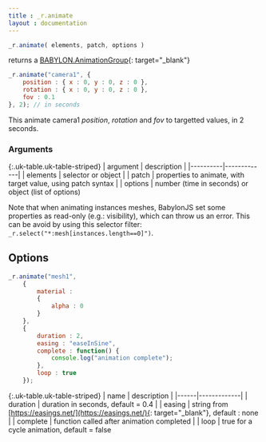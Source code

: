 ```yaml
---
title : _r.animate 
layout : documentation
---
```


```js
_r.animate( elements, patch, options )
```
returns a [BABYLON.AnimationGroup](https://doc.babylonjs.com/api/classes/babylon.animationgroup){: target="_blank"}

```js
_r.animate("camera1", {
    position : { x : 0, y : 0, z : 0 },
    rotation : { x : 0, y : 0, z : 0 },
    fov : 0.1
}, 2); // in seconds
```

This animate camera1 *position*, *rotation* and *fov* to targetted values, in 2 seconds.

### Arguments 

{:.uk-table.uk-table-striped}
| argument | description |
|----------|-------------|
| elements | selector or object | 
| patch | properties to animate, with target value, using patch syntax |
| options | number (time in seconds) or object (list of options) 

Note that when animating instances meshes, BabylonJS set some properties as read-only (e.g.: visibility), which can throw us an error. This can be avoid by using this selector filter: `_r.select("*:mesh[instances.length==0]")`.

## Options

```js
_r.animate("mesh1", 
    { 
        material : 
        { 
            alpha : 0 
        } 
    }, 
    {
        duration : 2, 
        easing : "easeInSine",
        complete : function() {
            console.log("animation complete");
        },
        loop : true 
    });
```

{:.uk-table.uk-table-striped}
| name | description |
|------|-------------|
| duration | duration in seconds, default = 0.4 |
| easing | string from [https://easings.net/](https://easings.net/){: target="_blank"}, default : none |
| complete | function called after animation completed |
| loop | true for a cycle animation, default = false


